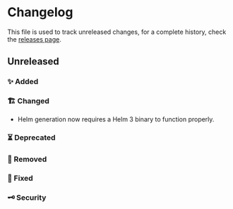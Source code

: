 # Changelog

This file is used to track unreleased changes, for a complete history, check the [releases page](https://github.com/carbonrelay/konjure/releases).

## Unreleased 

### ✨ Added

### 🏗 Changed

* Helm generation now requires a Helm 3 binary to function properly.

### ⏳ Deprecated

### 🛑 Removed

### 🐛 Fixed 

### 🗝 Security
